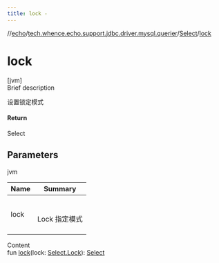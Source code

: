```yaml
---
title: lock -
---
```

//[echo](../../index.md)/[tech.whence.echo.support.jdbc.driver.mysql.querier](../index.md)/[Select](index.md)/[lock](lock.md)



# lock  
[jvm]  
Brief description  


设置锁定模式



#### Return  


Select



## Parameters  
  
jvm  
  
|  Name|  Summary| 
|---|---|
| lock| <br><br>Lock 指定模式<br><br>
  
  
Content  
fun [lock](lock.md)(lock: [Select.Lock](-lock/index.md)): [Select](index.md)  



